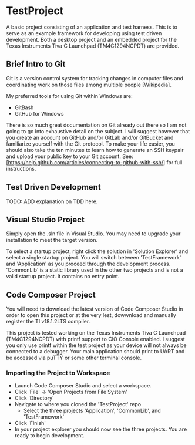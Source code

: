 # TestProject
A basic project consisting of an application and test harness. This is to serve as an example framework for developing using test driven development. Both a desktop project and an embedded project for the Texas Instruments Tiva C Launchpad (TM4C1294NCPDT) are provided.

## Brief Intro to Git

Git is a version control system for tracking changes in computer files and coordinating work on those files among multiple people [Wikipedia]. 

My preferred tools for using Git within Windows are:
  - GitBash
  - GitHub for Windows

There is so much great documentation on Git already out there so I am not going to go into exhaustive detail on the subject. I will suggest however that you create an account on GitHub and/or GitLab and/or GitBucket and familiarize yourself with the Git protocol. To make your life easier, you should also take the ten minutes to learn how to generate an SSH keypair and upload your public key to your Git account. See: [https://help.github.com/articles/connecting-to-github-with-ssh/] for full instructions. 

## Test Driven Development

TODO: ADD explanation on TDD here. 

## Visual Studio Project

Simply open the .sln file in Visual Studio. You may need to upgrade your installation to meet the target version. 

To select a startup project, right click the solution in 'Solution Explorer' and select a single startup project. You will switch between 'TestFramework' and 'Application' as you proceed through the development process. 'CommonLib' is a static library used in the other two projects and is not a valid startup project. It contains no entry point. 

## Code Composer Project

You will need to download the latest version of Code Composer Studio in order to open this project or at the very lest, dowwnload and manually register the TI v18.1.2LTS compiler. 

This project is tested working on the Texas Instruments Tiva C Launchpad (TM4C1294NCPDT) with printf support to CIO Console enabled. I suggest you only use printf within the test project as your device will not always be connected to a debugger. Your main application should print to UART and be accessed via puTTY or some other terminal console.

### Importing the Project to Workspace
  - Launch Code Composer Studio and select a workspace. 
  - Click 'File' -> 'Open Projects from File System'
  - Click 'Directory'
  - Navigate to where you cloned the 'TestProject' repo 
    - Select the three projects 'Application', 'CommonLib', and 'TestFramework'
  - Click 'Finish'
  - In your project explorer you should now see the three projects. You are ready to begin development. 
